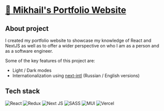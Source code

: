 # [🔗 Mikhail's Portfolio Website](https://mg-portfolio-liart.vercel.app/en)
## About project
I created my portfolio website to showcase my knowledge of React and NextJS as well as to offer a wider perspective on who I am as a person and as a software engineer.

Some of the key features of this project are:
+ Light / Dark modes
+ Internationalization using [next-intl](https://next-intl-docs.vercel.app/) (Russian / English versions)

## Tech stack

![React](https://img.shields.io/badge/react-%2320232a.svg?style=for-the-badge&logo=react&logoColor=%2361DAFB) ![Redux](https://img.shields.io/badge/redux-%23593d88.svg?style=for-the-badge&logo=redux&logoColor=white) ![Next JS](https://img.shields.io/badge/Next-black?style=for-the-badge&logo=next.js&logoColor=white) ![SASS](https://img.shields.io/badge/SASS-hotpink.svg?style=for-the-badge&logo=SASS&logoColor=white) ![MUI](https://img.shields.io/badge/MUI-%230081CB.svg?style=for-the-badge&logo=mui&logoColor=white) ![Vercel](https://img.shields.io/badge/vercel-%23000000.svg?style=for-the-badge&logo=vercel&logoColor=white)
